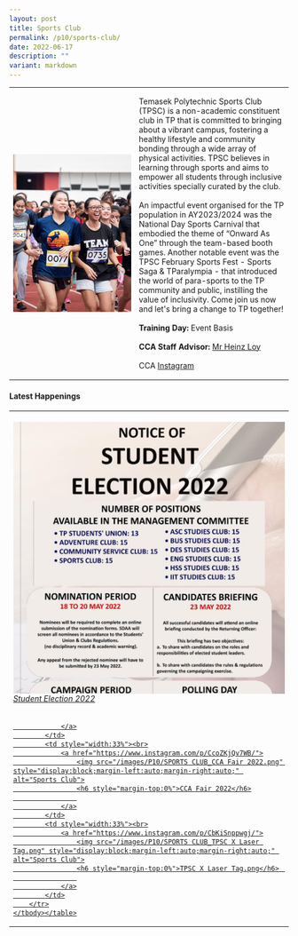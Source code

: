 ```yaml
---
layout: post
title: Sports Club
permalink: /p10/sports-club/
date: 2022-06-17
description: ""
variant: markdown
---
```

<div>
    <table>
        <tbody><tr>
            <td style="width:45%"><img src="/images/CCA_sc.jpg" style="display:block;margin-left:auto;margin-right:auto;" alt="Sports Club"></td>
            <td>
                <p>
                    Temasek Polytechnic Sports Club (TPSC) is a non-academic constituent club in TP that is committed to bringing about a vibrant campus, fostering a healthy lifestyle and community bonding through a wide array of physical activities. TPSC believes in learning through sports and aims to empower all students through inclusive activities specially curated by the club. <br>
									<br>
									An impactful event organised for the TP population in AY2023/2024 was the National Day Sports Carnival that embodied the theme of “Onward As One” through the team-based booth games. Another notable event was the TPSC February Sports Fest - Sports Saga &amp; TParalympia - that introduced the world of para-sports to the TP community and public, instilling the value of inclusivity. Come join us now and let's bring a change to TP together!
<br>
                    <br>
                    <b>Training Day:</b> Event Basis<br>
                    <br>
                    <b>CCA Staff Advisor:</b> <a href="mailto:Heinz_LOY@tp.edu.sg">Mr Heinz Loy</a><br>
                    <br>
                    CCA <a href="https://www.instagram.com/tp_sportsclub">Instagram</a>
                </p>
            </td>
        </tr>
    </tbody></table>
</div>

#### Latest Happenings

<div>
    <table>
        <tbody><tr>
            <td style="width:33%"><br>
                <a href="https://www.instagram.com/p/CdZrsNoJTVr/">
                    <img src="/images/P10/SPORTS CLUB_Student Election 2022.png" style="display:block;margin-left:auto;margin-right:auto;" alt="Sports Club">
                    <h6 style="margin-top:0%">Student Election 2022</h6>
                    
                </a>
            </td>
            <td style="width:33%"><br>
                <a href="https://www.instagram.com/p/CcoZKjQv7WB/">
                    <img src="/images/P10/SPORTS CLUB_CCA Fair 2022.png" style="display:block;margin-left:auto;margin-right:auto;" alt="Sports Club">
                    <h6 style="margin-top:0%">CCA Fair 2022</h6>
                    
                </a>
            </td>
            <td style="width:33%"><br>
                <a href="https://www.instagram.com/p/CbKiSnppwgj/">
                    <img src="/images/P10/SPORTS CLUB_TPSC X Laser Tag.png" style="display:block;margin-left:auto;margin-right:auto;" alt="Sports Club">
                    <h6 style="margin-top:0%">TPSC X Laser Tag.png</h6>    
                    
                </a>
            </td>
        </tr>
    </tbody></table>
</div>